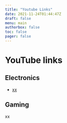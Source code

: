 ```yaml
---
title: "Youtube Links"
date: 2021-11-24T01:44:47Z
draft: false
menu: main
authorbox: false
toc: false
pager: false
---
```


# YouTube links

## Electronics

- [xx](https://youtube.com/foo)

## Gaming

xx